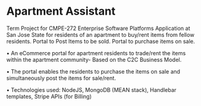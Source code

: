 # Apartment Assistant
Term Project for CMPE-272 Enterprise Software Platforms Application at San Jose State for residents of an apartment to buy/rent items from fellow residents. Portal to Post Items to be sold. Portal to purchase items on sale.

• An eCommerce portal for apartment residents to trade/rent the items within the apartment community- Based on the C2C Business Model.

• The portal enables the residents to purchase the items on sale and simultaneously post the items for sale/rent.

• Technologies used: NodeJS, MongoDB (MEAN stack), Handlebar templates, Stripe APIs (for Billing) 
